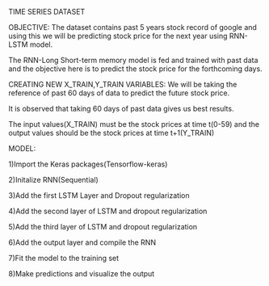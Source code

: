 
TIME SERIES DATASET

OBJECTIVE:
The dataset contains past 5 years stock record of google and using this we will be predicting stock price for the next year using RNN-LSTM model.

The RNN-Long Short-term memory model is fed and trained with past data and the objective here is to predict the stock price for the forthcoming days.


CREATING NEW X_TRAIN,Y_TRAIN VARIABLES:
We will be taking the reference of past 60 days of data to predict the future stock price.

It is observed that taking 60 days of past data gives us best results.

The input values(X_TRAIN) must be the stock prices at time t(0-59) and the output values should be the stock prices at time t+1(Y_TRAIN)


MODEL:

1)Import the Keras packages(Tensorflow-keras)

2)Initalize RNN(Sequential)

3)Add the first LSTM Layer and Dropout regularization

4)Add the second layer of LSTM and dropout regularization

5)Add the third layer of LSTM and dropout regularization

6)Add the output layer and compile the RNN

7)Fit the model to the training set

8)Make predictions and visualize the output

